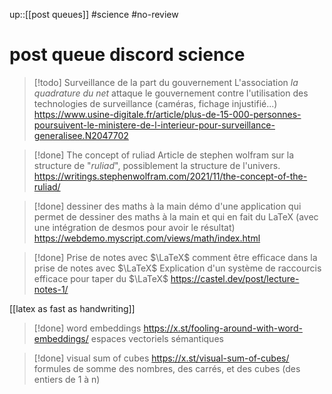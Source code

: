 up::[[post queues]]
#science #no-review 
# post queue discord science

> [!todo] Surveillance de la part du gouvernement
> L'association _la quadrature du net_ attaque le gouvernement contre l'utilisation des technologies de surveillance (caméras, fichage injustifié...)
> https://www.usine-digitale.fr/article/plus-de-15-000-personnes-poursuivent-le-ministere-de-l-interieur-pour-surveillance-generalisee.N2047702

> [!done] The concept of ruliad
> Article de stephen wolfram sur la structure de "_ruliad_", possiblement la structure de l'univers.
> https://writings.stephenwolfram.com/2021/11/the-concept-of-the-ruliad/

> [!done] dessiner des maths à la main
> démo d'une application qui permet de dessiner des maths à la main et qui en fait du LaTeX (avec une intégration de desmos pour avoir le résultat)
> https://webdemo.myscript.com/views/math/index.html

> [!done] Prise de notes avec $\LaTeX$
> comment être efficace dans la prise de notes avec $\LaTeX$
> Explication d'un système de raccourcis efficace pour taper du $\LaTeX$
> https://castel.dev/post/lecture-notes-1/
> 
 [[latex as fast as handwriting]] 

> [!done] word embeddings
> https://x.st/fooling-around-with-word-embeddings/
> espaces vectoriels sémantiques

> [!done] visual sum of cubes
> https://x.st/visual-sum-of-cubes/
> formules de somme des nombres, des carrés, et des cubes (des entiers de 1 à n)
